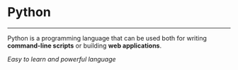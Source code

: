 # Python

----------------------
Python is a programming language that can be used both for writing **command-line scripts** or building **web applications**.
*Easy to learn and powerful language*